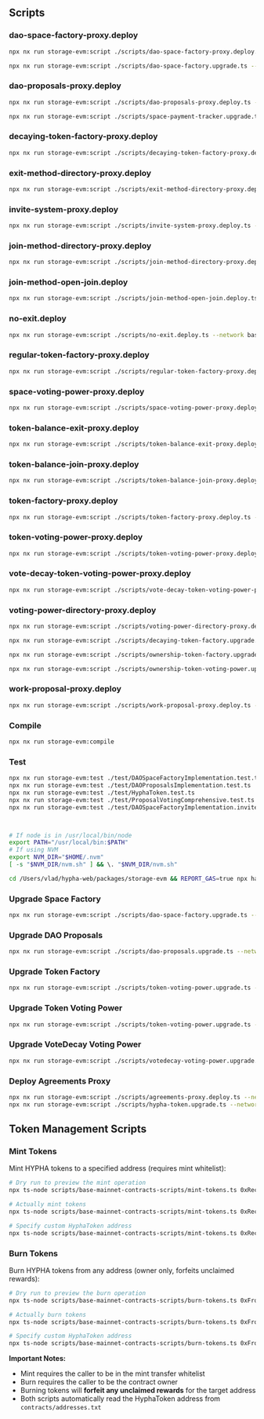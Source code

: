 ## Scripts

### dao-space-factory-proxy.deploy

```bash
npx nx run storage-evm:script ./scripts/dao-space-factory-proxy.deploy.ts --network base-mainnet

npx nx run storage-evm:script ./scripts/dao-space-factory.upgrade.ts --network base-mainnet

```

### dao-proposals-proxy.deploy

```bash
npx nx run storage-evm:script ./scripts/dao-proposals-proxy.deploy.ts --network base-mainnet

npx nx run storage-evm:script ./scripts/space-payment-tracker.upgrade.ts --network base-mainnet
```

### decaying-token-factory-proxy.deploy

```bash
npx nx run storage-evm:script ./scripts/decaying-token-factory-proxy.deploy.ts --network base-mainnet
```

### exit-method-directory-proxy.deploy

```bash
npx nx run storage-evm:script ./scripts/exit-method-directory-proxy.deploy.ts --network base-mainnet
```

### invite-system-proxy.deploy

```bash
npx nx run storage-evm:script ./scripts/invite-system-proxy.deploy.ts --network base-mainnet
```

### join-method-directory-proxy.deploy

```bash
npx nx run storage-evm:script ./scripts/join-method-directory-proxy.deploy.ts --network base-mainnet
```

### join-method-open-join.deploy

```bash
npx nx run storage-evm:script ./scripts/join-method-open-join.deploy.ts --network base-mainnet
```

### no-exit.deploy

```bash
npx nx run storage-evm:script ./scripts/no-exit.deploy.ts --network base-mainnet
```

### regular-token-factory-proxy.deploy

```bash
npx nx run storage-evm:script ./scripts/regular-token-factory-proxy.deploy.ts --network base-mainnet
```

### space-voting-power-proxy.deploy

```bash
npx nx run storage-evm:script ./scripts/space-voting-power-proxy.deploy.ts --network base-mainnet
```

### token-balance-exit-proxy.deploy

```bash
npx nx run storage-evm:script ./scripts/token-balance-exit-proxy.deploy.ts --network base-mainnet
```

### token-balance-join-proxy.deploy

```bash
npx nx run storage-evm:script ./scripts/token-balance-join-proxy.deploy.ts --network base-mainnet
```

### token-factory-proxy.deploy

```bash
npx nx run storage-evm:script ./scripts/token-factory-proxy.deploy.ts --network base-mainnet
```

### token-voting-power-proxy.deploy

```bash
npx nx run storage-evm:script ./scripts/token-voting-power-proxy.deploy.ts --network base-mainnet
```

### vote-decay-token-voting-power-proxy.deploy

```bash
npx nx run storage-evm:script ./scripts/vote-decay-token-voting-power-proxy.deploy.ts --network base-mainnet
```

### voting-power-directory-proxy.deploy

```bash
npx nx run storage-evm:script ./scripts/voting-power-directory-proxy.deploy.ts --network base-mainnet

npx nx run storage-evm:script ./scripts/decaying-token-factory.upgrade.ts--network base-mainnet

npx nx run storage-evm:script ./scripts/ownership-token-factory.upgrade.ts--network base-mainnet

npx nx run storage-evm:script ./scripts/ownership-token-voting-power.upgrade.ts --network base-mainnet

```

### work-proposal-proxy.deploy

```bash
npx nx run storage-evm:script ./scripts/work-proposal-proxy.deploy.ts --network base-mainnet
```

### Compile

```bash
npx nx run storage-evm:compile
```

### Test

```bash
npx nx run storage-evm:test ./test/DAOSpaceFactoryImplementation.test.ts
npx nx run storage-evm:test ./test/DAOProposalsImplementation.test.ts
npx nx run storage-evm:test ./test/HyphaToken.test.ts
npx nx run storage-evm:test ./test/ProposalVotingComprehensive.test.ts
npx nx run storage-evm:test ./test/DAOSpaceFactoryImplementation.inviteSystem.test.ts



# If node is in /usr/local/bin/node
export PATH="/usr/local/bin:$PATH"
# If using NVM
export NVM_DIR="$HOME/.nvm"
[ -s "$NVM_DIR/nvm.sh" ] && \. "$NVM_DIR/nvm.sh"

cd /Users/vlad/hypha-web/packages/storage-evm && REPORT_GAS=true npx hardhat test --config hardhat.local.config.ts ./test/DAOSpaceFactoryImplementation.test.ts | cat

```

### Upgrade Space Factory

```bash
npx nx run storage-evm:script ./scripts/dao-space-factory.upgrade.ts --network base-mainnet
```

### Upgrade DAO Proposals

```bash
npx nx run storage-evm:script ./scripts/dao-proposals.upgrade.ts --network base-mainnet
```

### Upgrade Token Factory

```bash
npx nx run storage-evm:script ./scripts/token-voting-power.upgrade.ts --network base-mainnet
```

### Upgrade Token Voting Power

```bash
npx nx run storage-evm:script ./scripts/token-voting-power.upgrade.ts --network base-mainnet
```

### Upgrade VoteDecay Voting Power

```bash
npx nx run storage-evm:script ./scripts/votedecay-voting-power.upgrade.ts --network base-mainnet
```

### Deploy Agreements Proxy

```bash
npx nx run storage-evm:script ./scripts/agreements-proxy.deploy.ts --network base-mainnet
npx nx run storage-evm:script ./scripts/hypha-token.upgrade.ts --network base-mainnet

```

## Token Management Scripts

### Mint Tokens

Mint HYPHA tokens to a specified address (requires mint whitelist):

```bash
# Dry run to preview the mint operation
npx ts-node scripts/base-mainnet-contracts-scripts/mint-tokens.ts 0xRecipientAddress 100.5 --dry-run

# Actually mint tokens
npx ts-node scripts/base-mainnet-contracts-scripts/mint-tokens.ts 0xRecipientAddress 100.5

# Specify custom HyphaToken address
npx ts-node scripts/base-mainnet-contracts-scripts/mint-tokens.ts 0xRecipientAddress 100.5 0xHyphaTokenAddress
```

### Burn Tokens

Burn HYPHA tokens from any address (owner only, forfeits unclaimed rewards):

```bash
# Dry run to preview the burn operation
npx ts-node scripts/base-mainnet-contracts-scripts/burn-tokens.ts 0xFromAddress 50.0 --dry-run

# Actually burn tokens
npx ts-node scripts/base-mainnet-contracts-scripts/burn-tokens.ts 0xFromAddress 50.0

# Specify custom HyphaToken address
npx ts-node scripts/base-mainnet-contracts-scripts/burn-tokens.ts 0xFromAddress 50.0 0xHyphaTokenAddress
```

**Important Notes:**

- Mint requires the caller to be in the mint transfer whitelist
- Burn requires the caller to be the contract owner
- Burning tokens will **forfeit any unclaimed rewards** for the target address
- Both scripts automatically read the HyphaToken address from `contracts/addresses.txt`
